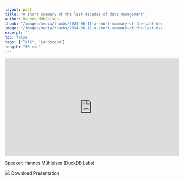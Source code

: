 ```yaml
---
layout: post
title: "A short summary of the last decades of data management"
author: Hannes Mühleisen
thumb: "/images/media/thumbs/2024-06-11-a-short-summary-of-the-last-decades-of-data-management.png"
image: "/images/media/thumbs/2024-06-11-a-short-summary-of-the-last-decades-of-data-management.png"
excerpt: ""
toc: false
tags: ["Talk", "Landscape"]
length: "50 min"
---
```


<div class="video-container">
<iframe width="560" height="315" src="https://www.youtube-nocookie.com/embed/-wCzn9gKoUk?si=7nUCLymvtVwG51nc" title="YouTube video player" frameborder="0" allow="accelerometer; autoplay; clipboard-write; encrypted-media; gyroscope; picture-in-picture; web-share" referrerpolicy="strict-origin-when-cross-origin" allowfullscreen></iframe>
</div>

Speaker: Hannes Mühleisen (DuckDB Labs)


<div class="box-link-wrapper">
	<div class="box-link full-width">
		<a href="https://blobs.duckdb.org/slides/goto-amsterdam-2024-hannes-muehleisen-short-history-keynote.pdf"></a>
		<span class="symbol"><img src="{% link images/icons/doc.svg %}"></span>
		<span>Download Presentation</span>
		<span class="chevron"></span>
	</div>
</div>
